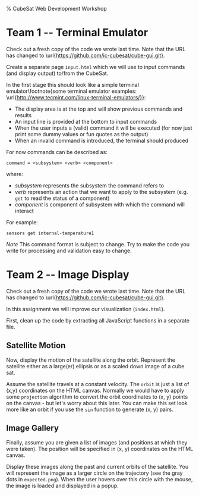 % CubeSat Web Development Workshop

# Team 1 -- Terminal Emulator

Check out a fresh copy of the code we wrote last time. Note that the
URL has changed to \url{https://github.com/ic-cubesat/cube-gui.git}.

Create a separate page `input.html` which we will use to input
commands (and display output) to/from the CubeSat.

In the first stage this should look like a simple terminal
emulator\footnote{some terminal emulator examples:
\url{http://www.tecmint.com/linux-terminal-emulators/}}:

* The display area is at the top and will show previous commands and
  results
* An input line is provided at the bottom to input commands
* When the user inputs a (valid) command it will be executed (for now
  just print some dummy values or fun quotes as the output)
* When an invalid command is introduced, the terminal should produced

For now commands can be described as:

```
command = <subsystem> <verb> <component>
```

where:

* _subsystem_ represents the subsystem the command refers to
* _verb_ represents an action that we want to apply to the subsystem
  (e.g. `get` to read the status of a component)
* _component_ is component of subsystem with which the command will
  interact

For example:

```
sensors get internal-temperature1
```

_Note_ This command format is subject to change. Try to make the code
you write for processing and validation easy to change.


# Team 2 -- Image Display

Check out a fresh copy of the code we wrote last time. Note that the
URL has changed to \url{https://github.com/ic-cubesat/cube-gui.git}.

In this assignment we will improve our visualization (`index.html`).

First, clean up the code by extracting all JavaScript functions in a
separate file.

## Satellite Motion

Now, display the motion of the satellite along the orbit. Represent
the satellite either as a large(er) ellipsis or as a scaled down image
of a cube sat.

Assume the satellite travels at a constant velocity. The `orbit` is
just a list of (x,y) coordinates on the HTML canvas. Normally we would
have to apply some `projection` algorithm to convert the orbit
coordinates to (x, y) points on the canvas - but let's worry about
this later. You can make this set look more like an orbit if you use
the `sin` function to generate (x, y) pairs.

## Image Gallery

Finally, assume you are given a list of images (and positions at which
they were taken). The position will be specified in (x, y) coordinates
on the HTML canvas.

Display these images along the past and current orbits of the
satellite. You will represent the image as a larger circle on the
trajectory (see the gray dots in `expected.png`). When the user hovers
over this circle with the mouse, the image is loaded and displayed in
a popup.
